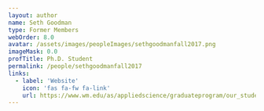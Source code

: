 ```yaml
---
layout: author
name: Seth Goodman
type: Former Members
webOrder: 8.0
avatar: /assets/images/peopleImages/sethgoodmanfall2017.png
imageMask: 0.0
profTitle: Ph.D. Student
permalink: /people/sethgoodmanfall2017
links:
  - label: 'Website'
    icon: 'fas fa-fw fa-link'
    url: https://www.wm.edu/as/appliedscience/graduateprogram/our_students/goodman_s.php
---
```

